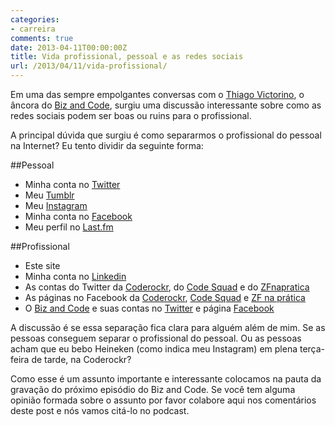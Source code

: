 ```yaml
---
categories:
- carreira
comments: true
date: 2013-04-11T00:00:00Z
title: Vida profissional, pessoal e as redes sociais
url: /2013/04/11/vida-profissional/
---
```


Em uma das sempre empolgantes conversas com o [Thiago Victorino](https://twitter.com/victorinoreal), o âncora do [Biz and Code](http://bizandcode.com), surgiu uma discussão interessante sobre como as redes sociais podem ser boas ou ruins para o profissional.

A principal dúvida que surgiu é como separarmos o profissional do pessoal na Internet? Eu tento dividir da seguinte forma:

##Pessoal

* Minha conta no [Twitter](http://twitter.com/eminetto)
* Meu [Tumblr](http://eminetto.tumblr.com)
* Meu [Instagram](http://instagram.com/eminetto)
* Minha conta no [Facebook](http://www.facebook.com/eminetto)
* Meu perfil no [Last.fm](http://www.lastfm.com.br/user/eminetto)

##Profissional

* Este site
* Minha conta no [Linkedin](http://br.linkedin.com/in/eminetto)
* As contas do Twitter da [Coderockr](http://twitter.com/coderockr), do [Code Squad](http://twitter.com/code_squad) e do [ZFnapratica](http://twitter.com/zfnapratica)
* As páginas no Facebook da [Coderockr](http://www.facebook.com/coderockr), [Code Squad](http://www.facebook.com/codesquad) e [ZF na prática](http://www.facebook.com/ZF2NaPratica)
* O [Biz and Code](http://bizandcode.com) e suas contas no [Twitter](http://twitter.com/bizandcode) e página [Facebook](http://www.facebook.com/BizAndCode)

A discussão é se essa separação fica clara para alguém além de mim. Se as pessoas conseguem separar o profissional do pessoal. Ou as pessoas acham que eu bebo Heineken (como indica meu Instagram) em plena terça-feira de tarde, na Coderockr?

Como esse é um assunto importante e interessante colocamos na pauta da gravação do próximo episódio do Biz and Code. Se você tem alguma opinião formada sobre o assunto por favor colabore aqui nos comentários deste post e nós vamos citá-lo no podcast. 
